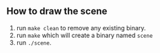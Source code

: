 ## How to draw the scene

1. run `make clean` to remove any existing binary.
2. run `make` which will create a binary named `scene`
3. run `./scene`.